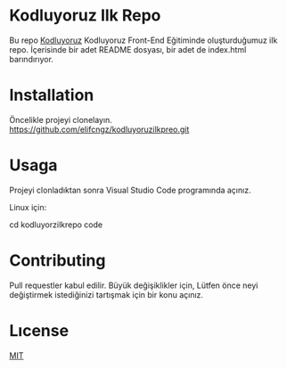 # Kodluyoruz Ilk Repo

Bu repo [Kodluyoruz](https://www.kodluyoruz.org/) Kodluyoruz Front-End Eğitiminde oluşturduğumuz ilk repo. İçerisinde bir adet README dosyası, bir adet de index.html barındırıyor.

# **Installation**

Öncelikle projeyi clonelayın.
https://github.com/elifcngz/kodluyoruzilkpreo.git

# **Usaga**
Projeyi clonladıktan sonra Visual Studio Code programında açınız.

Linux için:

cd kodluyorzilkrepo 
code

# **Contributing**

Pull requestler kabul edilir. Büyük değişiklikler için, Lütfen önce neyi değiştirmek istediğinizi tartışmak için bir konu açınız.

# **Lıcense**
[MIT](https://github.com/elifcngz/kodluyoruzilkpreo/blob/main/LICENSE)

